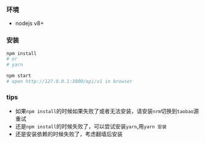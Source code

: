 ### 环境
+ nodejs v8+


### 安装
``` bash
npm install
# or
# yarn

npm start
# open http://127.0.0.1:3000/api/v1 in browser
```

### tips
+ 如果`npm install`的时候如果失败了或者无法安装，请安装`nrm`切换到`taobao`源重试
+ 还是`npm install`的时候失败了，可以尝试安装`yarn`,用`yarn 安装`
+ 还是安装依赖的时候失败了，考虑翻墙后安装
